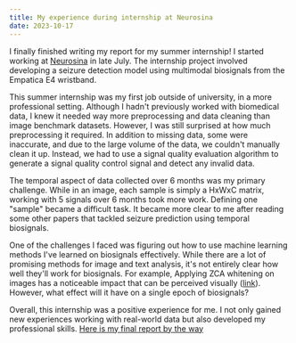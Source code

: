 ```yaml
---
title: My experience during internship at Neurosina
date: 2023-10-17
---
```

I finally finished writing my report for my summer internship! I started working at [Neurosina](https://www.linkedin.com/company/neurosina) in late July. The internship project involved developing a seizure detection model using multimodal biosignals from the Empatica E4 wristband.

This summer internship was my first job outside of university, in a more professional setting. Although I hadn't previously worked with biomedical data, I knew it needed way more preprocessing and data cleaning than image benchmark datasets. However, I was still surprised at how much preprocessing it required. In addition to missing data, some were inaccurate, and due to the large volume of the data, we couldn't manually clean it up. Instead, we had to use a signal quality evaluation algorithm to generate a signal quality control signal and detect any invalid data.

The temporal aspect of data collected over 6 months was my primary challenge. While in an image, each sample is simply a HxWxC matrix, working with 5 signals over 6 months took more work. Defining one "sample" became a difficult task. It became more clear to me after reading some other papers that tackled seizure prediction using temporal biosignals.

One of the challenges I faced was figuring out how to use machine learning methods I've learned on biosignals effectively. While there are a lot of promising methods for image and text analysis, it's not entirely clear how well they'll work for biosignals. For example, Applying ZCA whitening on images has a noticeable impact that can be perceived visually ([link](https://bbabenko.github.io/low-level-features/)). However, what effect will it have on a single epoch of biosignals?

Overall, this internship was a positive experience for me. I not only gained new experiences working with real-world data but also developed my professional skills. 
[Here is my final report by the way](https://drive.google.com/file/d/1SV2zmGE-ge9zEr1taZ2jdHqJ7BLM0i3Y/view) 

